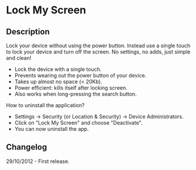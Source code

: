 Lock My Screen
==============

Description
-----------

Lock your device without using the power button. Instead use a single touch
to lock your device and turn off the screen. No settings, no adds, just simple and clean!

* Lock the device with a single touch.
* Prevents wearing out the power button of your device.
* Takes up almost no space (< 20Kb).
* Power efficient: kills itself after locking screen.
* Also works when long-pressing the search button.

How to uninstall the application?
* Settings -> Security (or Location & Security) -> Device Administrators.
* Click on "Lock My Screen" and choose "Deactivate".
* You can now uninstall the app.

Changelog
---------
29/10/2012 - First release.
